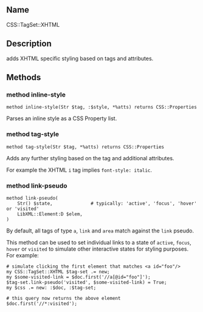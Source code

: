 Name
----

CSS::TagSet::XHTML

Description
-----------

adds XHTML specific styling based on tags and attributes.

Methods
-------

### method inline-style

    method inline-style(Str $tag, :$style, *%atts) returns CSS::Properties

Parses an inline style as a CSS Property list.

### method tag-style

    method tag-style(Str $tag, *%atts) returns CSS::Properties

Adds any further styling based on the tag and additional attributes.

For example the XHTML `i` tag implies `font-style: italic`.

### method link-pseudo

    method link-pseudo(
        Str() $state,              # typically: 'active', 'focus', 'hover' or 'visited'
        LibXML::Element:D $elem,
    )

By default, all tags of type `a`, `link` and `area` match against the `link` pseudo.

This method can be used to set individual links to a state of `active`, `focus`, `hover` or `visited` to simulate other interactive states for styling purposes. For example:

    # simulate clicking the first element that matches <a id="foo"/>
    my CSS::TagSet::XHTML $tag-set .= new;
    my $some-visited-link = $doc.first('//a[@id="foo"]');
    $tag-set.link-pseudo('visited', $some-visited-link) = True;
    my $css .= new: :$doc, :$tag-set;

    # this query now returns the above element
    $doc.first('//*:visited');

